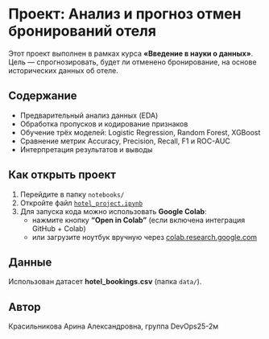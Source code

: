 # Проект: Анализ и прогноз отмен бронирований отеля

Этот проект выполнен в рамках курса **«Введение в науки о данных»**.  
Цель — спрогнозировать, будет ли отменено бронирование, на основе исторических данных об отеле.

## Содержание
- Предварительный анализ данных (EDA)
- Обработка пропусков и кодирование признаков
- Обучение трёх моделей: Logistic Regression, Random Forest, XGBoost
- Сравнение метрик Accuracy, Precision, Recall, F1 и ROC-AUC
- Интерпретация результатов и выводы

## Как открыть проект
1. Перейдите в папку `notebooks/`
2. Откройте файл [`hotel_project.ipynb`](notebooks/hotel_project.ipynb)
3. Для запуска кода можно использовать **Google Colab**:
   - нажмите кнопку **“Open in Colab”** (если включена интеграция GitHub + Colab)
   - или загрузите ноутбук вручную через [colab.research.google.com](https://colab.research.google.com/)

## Данные
Использован датасет **hotel_bookings.csv** (папка `data/`).

## Автор
Красильникова Арина Александровна, группа DevOps25-2м